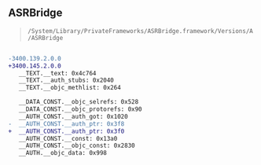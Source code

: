 ## ASRBridge

> `/System/Library/PrivateFrameworks/ASRBridge.framework/Versions/A/ASRBridge`

```diff

-3400.139.2.0.0
+3400.145.2.0.0
   __TEXT.__text: 0x4c764
   __TEXT.__auth_stubs: 0x2040
   __TEXT.__objc_methlist: 0x264

   __DATA_CONST.__objc_selrefs: 0x528
   __DATA_CONST.__objc_protorefs: 0x90
   __AUTH_CONST.__auth_got: 0x1020
-  __AUTH_CONST.__auth_ptr: 0x3f8
+  __AUTH_CONST.__auth_ptr: 0x3f0
   __AUTH_CONST.__const: 0x13a0
   __AUTH_CONST.__objc_const: 0x2830
   __AUTH.__objc_data: 0x998

```
